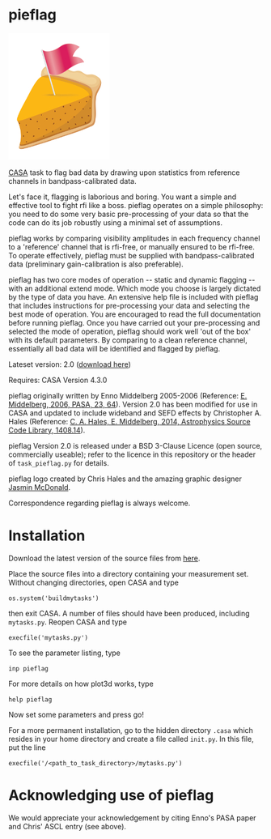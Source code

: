 pieflag
=======

![logo](./pieflag.jpg)

[CASA](http://casa.nrao.edu/) task to flag bad data by drawing upon statistics from reference channels in bandpass-calibrated data.

Let's face it, flagging is laborious and boring. You want a simple and effective tool to fight rfi like a boss. pieflag operates on a simple philosophy: you need to do some very basic pre-processing of your data so that the code can do its job robustly using a minimal set of assumptions.

pieflag works by comparing visibility amplitudes in each frequency channel to a 'reference' channel that is rfi-free, or manually ensured to be rfi-free. To operate effectively, pieflag must be supplied with bandpass-calibrated data (preliminary gain-calibration is also preferable).

pieflag has two core modes of operation -- static and dynamic flagging -- with an additional extend mode. Which mode you choose is largely dictated by the type of data you have. An extensive help file is included with pieflag that includes instructions for pre-processing your data and selecting the best mode of operation. You are encouraged to read the full documentation before running pieflag. Once you have carried out your pre-processing and selected the mode of operation, pieflag should work well 'out of the box' with its default parameters. By comparing to a clean reference channel, essentially all bad data will be identified and flagged by pieflag.

Lateset version: 2.0 ([download here](https://github.com/chrishales/pieflag/releases/latest))

Requires: CASA Version 4.3.0

pieflag originally written by Enno Middelberg 2005-2006 (Reference: [E. Middelberg, 2006, PASA, 23, 64](http://arxiv.org/abs/astro-ph/0603216)). Version 2.0 has been modified for use in CASA and updated to include wideband and SEFD effects by Christopher A. Hales (Reference: [C. A. Hales, E. Middelberg, 2014, Astrophysics Source Code Library, 1408.14](http://adsabs.harvard.edu/abs/2014ascl.soft08014H)).

pieflag Version 2.0 is released under a BSD 3-Clause Licence (open source, commercially useable); refer to the licence in this repository or the header of ```task_pieflag.py``` for details.

pieflag logo created by Chris Hales and the amazing graphic designer [Jasmin McDonald](http://www.theloop.com.au/JasminMcDonald/portfolio).

Correspondence regarding pieflag is always welcome.

Installation
======

Download the latest version of the source files from [here](https://github.com/chrishales/pieflag/releases/latest).

Place the source files into a directory containing your measurement set. Without changing directories, open CASA and type
```
os.system('buildmytasks')
```
then exit CASA. A number of files should have been produced, including ```mytasks.py```. Reopen CASA and type
```
execfile('mytasks.py')
```
To see the parameter listing, type
```
inp pieflag
```
For more details on how plot3d works, type
```
help pieflag
```
Now set some parameters and press go!

For a more permanent installation, go to the hidden directory ```.casa``` which resides in your home directory and create a file called ```init.py```. In this file, put the line
```
execfile('/<path_to_task_directory>/mytasks.py')
```

Acknowledging use of pieflag
======

We would appreciate your acknowledgement by citing Enno's PASA paper and Chris' ASCL entry (see above).
